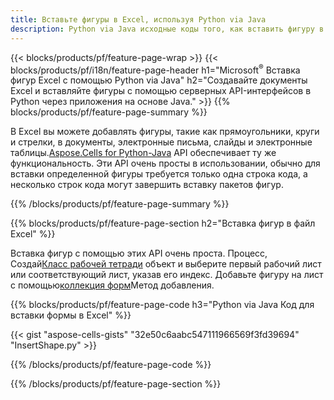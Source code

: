 ```yaml
---
title: Вставьте фигуры в Excel, используя Python via Java
description: Python via Java исходные коды того, как вставить фигуру в Microsoft файлы Excel, используя библиотеку Aspose.Cells for Python via Java.
---
```

{{< blocks/products/pf/feature-page-wrap >}}
{{< blocks/products/pf/i18n/feature-page-header h1="Microsoft<sup>&reg;</sup> Вставка фигур Excel с помощью Python via Java" h2="Создавайте документы Excel и вставляйте фигуры с помощью серверных API-интерфейсов в Python через приложения на основе Java." >}}
{{% blocks/products/pf/feature-page-summary %}}

 В Excel вы можете добавлять фигуры, такие как прямоугольники, круги и стрелки, в документы, электронные письма, слайды и электронные таблицы.[Aspose.Cells for Python-Java](https://releases.aspose.com/cells/python-java) API обеспечивает ту же функциональность. Эти API очень просты в использовании, обычно для вставки определенной фигуры требуется только одна строка кода, а несколько строк кода могут завершить вставку пакетов фигур.

{{% /blocks/products/pf/feature-page-summary %}}

{{% blocks/products/pf/feature-page-section h2="Вставка фигур в файл Excel" %}}

 Вставка фигур с помощью этих API очень проста. Процесс, Создай[Класс рабочей тетради](https://reference.aspose.com/cells/python-java/asposecells.api/Workbook) объект и выберите первый рабочий лист или соответствующий лист, указав его индекс. Добавьте фигуру на лист с помощью[коллекция форм](https://reference.aspose.com/cells/python-java/asposecells.api/ShapeCollection)Метод добавления.

{{% blocks/products/pf/feature-page-code h3="Python via Java Код для вставки формы в Excel" %}}

{{< gist "aspose-cells-gists" "32e50c6aabc547111966569f3fd39694" "InsertShape.py" >}}

{{% /blocks/products/pf/feature-page-code %}}

{{% /blocks/products/pf/feature-page-section %}}
